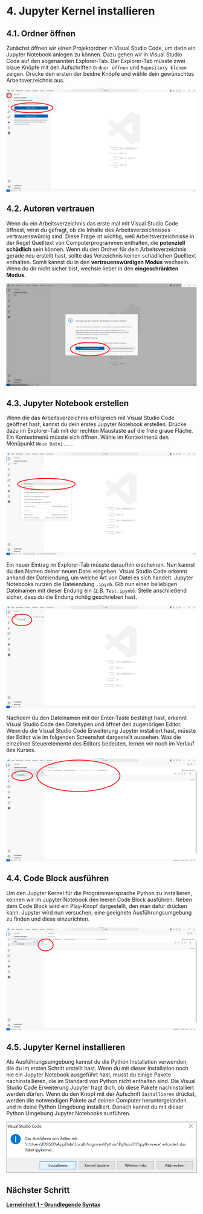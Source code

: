 # 4. Jupyter Kernel installieren

## 4.1. Ordner öffnen

Zunächst öffnen wir einen Projektordner in Visual Studio Code, um darin ein Jupyter Notebook anlegen zu können. Dazu gehen wir in Visual Studio Code auf den sogenannten Explorer-Tab. Der Explorer-Tab müsste zwei blaue Knöpfe mit den Aufschriften ``Ordner öffnen`` und ``Repository klonen`` zeigen. Drücke den ersten der beidne Knöpfe und wähle dein gewünschtes Arbeitsverzeichnis aus.

![Visual Studio Code Order](./Visual_Studio_Code_Ordner.png)

## 4.2. Autoren vertrauen

Wenn du ein Arbeitsverzeichnis das erste mal mit Visual Studio Code öffnest, wirst du gefragt, ob die Inhalte des Arbeitsverzeichnisses vertrauenswürdig sind. Diese Frage ist wichtig, weil Arbeitsverzeichnisse in der Regel Quelltext von Computerprogrammen enthalten, die **potenziell schädlich** sein können. Wenn du den Ordner für dein Arbeitsverzeichnis gerade neu erstellt hast, sollte das Verzeichnis keinen schädlichen Quelltext enthalten. Somit kannst du in den **vertrauenswürdigen Modus** wechseln. Wenn du dir nicht sicher bist, wechsle lieber in den **eingeschränkten Modus**.

![Visual Studio Code Autoren](./Visual_Studio_Code_Autoren.png)

## 4.3. Jupyter Notebook erstellen

Wenn die das Arbeitsverzeichnis erfolgreich mit Visual Studio Code geöffnet hast, kannst du dein erstes Jupyter Notebook erstellen. Drücke dazu im Explorer-Tab mit der rechten Maustaste auf die freie graue Fläche. Ein Kontextmenü müsste sich öffnen. Wähle im Kontextmenü den Menüpunkt ``Neue Datei...``.

![](./Visual_Studio_Code_Datei.png)

Ein neuer Eintrag im Explorer-Tab müsste daraufhin erscheinen. Nun kannst du den Namen deiner neuen Datei eingeben. Visual Studio Code erkennt anhand der Dateiendung, um welche Art von Datei es sich handelt. Jupyter Notebooks nutzen die Dateiendung ``.ipynb``. Gib nun einen beliebigen Dateinamen mit dieser Endung ein (z.B. ``Test.ipynb``). Stelle anschließend sicher, dass du die Endung richtig geschrieben hast.

![](./Visual_Studio_Code_Dateiname.png)

Nachdem du den Dateinamen mit der Enter-Taste bestätigt hast, erkennt Visual Studio Code den Dateitypen und öffnet den zugehörigen Editor. Wenn du die Visual Studio Code Erweiterung Jupyter installiert hast, müsste der Editor wie im folgenden Screenshot dargestellt aussehen. Was die einzelnen Steuerelemente des Editors bedeuten, lernen  wir noch im Verlauf des Kurses.

![](./Visual_Studio_Code_Notebook.png)

## 4.4. Code Block ausführen

Um den Jupyter Kernel für die Programmiersprache Python zu installieren, können wir im Jupyter Notebook den leeren Code Block ausführen. Neben dem Code Block wird ein Play-Knopf dargestellt, den man dafür drücken kann. Jupyter wird nun versuchen, eine geeignete Ausführungsumgebung zu finden und diese einzurichten.

![](./Visual_Studio_Code_Play.png)


## 4.5. Jupyter Kernel installieren

Als Ausführungsumgebung kannst du die Python Installation verwenden, die du im ersten Schritt erstellt hast. Wenn du mit dieser Installation noch nie ein Jupyter Notebook ausgeführt hast, musst du einige Pakete nachinstallieren, die im Standard von Python nicht enthalten sind. Die Visual Studio Code Erweiterung Jupyter fragt dich, ob diese Pakete nachinstalliert werden dürfen. Wenn du den Knopf mit der Aufschrift ``Installieren`` drückst, werden die notwendigen Pakete auf deinen Computer heruntergelanden und in deine Python Umgebung installiert. Danach kannst du mit dieser Python Umgebung Jupyter Notebooks ausführen.

![](./Visual_Studio_Code_Kernel.png)

## Nächster Schritt

**[Lerneinheit 1 - Grundlegende Syntax](../../Lerneinheiten/Einheit_01/README.ipynb)**